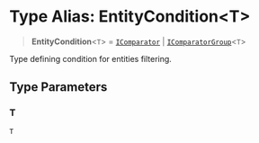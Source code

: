 # Type Alias: EntityCondition\<T\>

> **EntityCondition**\<`T`\> = [`IComparator`](../interfaces/IComparator.md) \| [`IComparatorGroup`](../interfaces/IComparatorGroup.md)\<`T`\>

Type defining condition for entities filtering.

## Type Parameters

### T

`T`
